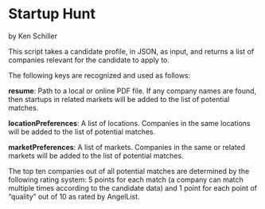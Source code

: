 Startup Hunt
=

by Ken Schiller

This script takes a candidate profile, in JSON, as input, and returns a list of companies relevant for the candidate to apply to.

The following keys are recognized and used as follows:

**resume**: Path to a local or online PDF file. If any company names are found, then startups in related markets will be added to the list of potential matches.

**locationPreferences**: A list of locations. Companies in the same locations will be added to the list of potential matches.

**marketPreferences**: A list of markets. Companies in the same or related markets will be added to the list of potential matches.

The top ten companies out of all potential matches are determined by the following rating system: 5 points for each match (a company can match multiple times according to the candidate data) and 1 point for each point of “quality” out of 10 as rated by AngelList.
